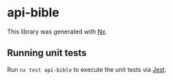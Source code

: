 # api-bible

This library was generated with [Nx](https://nx.dev).

## Running unit tests

Run `nx test api-bible` to execute the unit tests via [Jest](https://jestjs.io).

